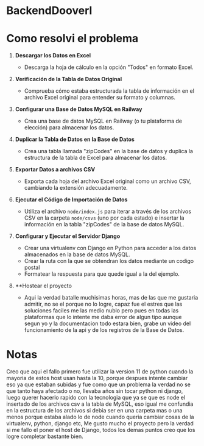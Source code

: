 # BackendDooverl

# Como resolvi el problema
1. **Descargar los Datos en Excel**
   - Descarga la hoja de cálculo en la opción "Todos" en formato Excel.

2. **Verificación de la Tabla de Datos Original**
   - Comprueba cómo estaba estructurada la tabla de información en el archivo Excel original para entender su formato y columnas.

3. **Configurar una Base de Datos MySQL en Railway**
   - Crea una base de datos MySQL en Railway (o tu plataforma de elección) para almacenar los datos.

4. **Duplicar la Tabla de Datos en la Base de Datos**
   - Crea una tabla llamada "zipCodes" en la base de datos y duplica la estructura de la tabla de Excel para almacenar los datos.

5. **Exportar Datos a archivos CSV**
   - Exporta cada hoja del archivo Excel original como un archivo CSV, cambiando la extensión adecuadamente.

6. **Ejecutar el Código de Importación de Datos**
   - Utiliza el archivo `node/index.js` para iterar a través de los archivos CSV en la carpeta `node/csvs` (uno por cada estado) e insertar la información en la tabla "zipCodes" de la base de datos MySQL.

7. **Configurar y Ejecutar el Servidor Django**
   - Crear una virtualenv con Django en Python para acceder a los datos almacenados en la base de datos MySQL.
   - Crear la ruta con la que se obtendran los datos mediante un codigo postal
   - Formatear la respuesta para que quede igual a la del ejemplo.

8. **Hostear el proyecto
   - Aqui la verdad batalle muchisimas horas, mas de las que me gustaria admitir, no se el porque no lo logre, capaz fue el estres que las soluciones faciles me las medio nublo pero pues en todas las plataformas que lo intente me daba error de algun tipo aunque segun yo y la documentacion todo estara bien, grabe un video del funcionamiento de la api y de los registros de la Base de Datos.

# Notas
Creo que aqui el fallo primero fue utilizar la version 11 de python cuando la mayoria de estos host usan hasta la 10, porque despues intente cambiar eso ya que estaban subidas y fue como que un problema la verdad no se que tanto haya afectado o no, llevaba años sin tocar python ni django, luego querer hacerlo rapido con la tecnologia que ya se que es node el insertado de los archivos csv a la tabla de MySQL,
eso igual me confundia en la estructura de los archivos si debia ser en una carpeta mas o una menos porque estaba alado lo de node cuando queria cambiar cosas de la virtualenv, python, django etc,
Me gusto mucho el proyecto pero la verdad si me fallo el poner el host de Django, todos los demas puntos creo que los logre completar bastante bien.
